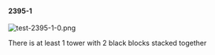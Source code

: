 #### 2395-1
![test-2395-1-0.png](https://github.com/lil-lab/nlvr/raw/master/nlvr/test/images/5/test-2395-1-0.png "test-2395-1-0.png")

There is at least 1 tower with 2 black blocks stacked together